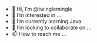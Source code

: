 - 👋 Hi, I’m @twinglemingle
- 👀 I’m interested in ...
- 🌱 I’m currently learning Java
- 💞️ I’m looking to collaborate on ...
- 📫 How to reach me ...

<!---
twinglemingle/twinglemingle is a ✨ special ✨ repository because its `README.md` (this file) appears on your GitHub profile.
You can click the Preview link to take a look at your changes.
--->
